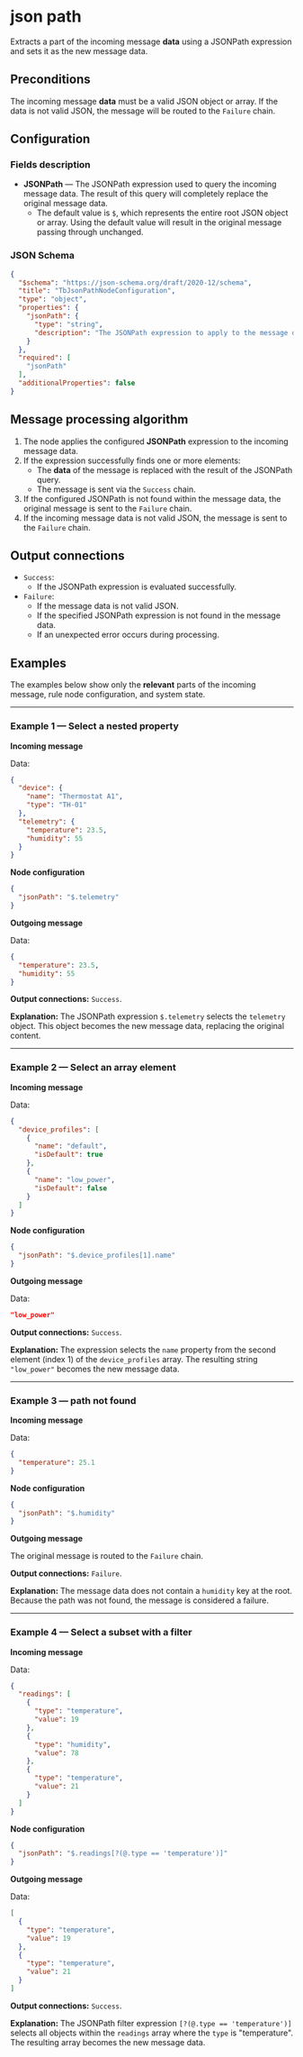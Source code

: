 # json path

Extracts a part of the incoming message **data** using a JSONPath expression and sets it as the new message data.

## Preconditions

The incoming message **data** must be a valid JSON object or array. If the data is not valid JSON, the message will be routed to the `Failure` chain.

## Configuration

### Fields description

* **JSONPath** — The JSONPath expression used to query the incoming message data. The result of this query will completely replace the
  original message data.
    * The default value is `$`, which represents the entire root JSON object or array. Using the default value will result in the original message passing through unchanged.

### JSON Schema

```json
{
  "$schema": "https://json-schema.org/draft/2020-12/schema",
  "title": "TbJsonPathNodeConfiguration",
  "type": "object",
  "properties": {
    "jsonPath": {
      "type": "string",
      "description": "The JSONPath expression to apply to the message data."
    }
  },
  "required": [
    "jsonPath"
  ],
  "additionalProperties": false
}
```

## Message processing algorithm

1. The node applies the configured **JSONPath** expression to the incoming message data.
2. If the expression successfully finds one or more elements:
    * The **data** of the message is replaced with the result of the JSONPath query.
    * The message is sent via the `Success` chain.
3. If the configured JSONPath is not found within the message data, the original message is sent to the `Failure` chain.
4. If the incoming message data is not valid JSON, the message is sent to the `Failure` chain.

## Output connections

* `Success`:
    * If the JSONPath expression is evaluated successfully.
* `Failure`:
    * If the message data is not valid JSON.
    * If the specified JSONPath expression is not found in the message data.
    * If an unexpected error occurs during processing.

## Examples

The examples below show only the **relevant** parts of the incoming message, rule node configuration, and system state.

-----

### Example 1 — Select a nested property

**Incoming message**

Data:

```json
{
  "device": {
    "name": "Thermostat A1",
    "type": "TH-01"
  },
  "telemetry": {
    "temperature": 23.5,
    "humidity": 55
  }
}
```

**Node configuration**

```json
{
  "jsonPath": "$.telemetry"
}
```

**Outgoing message**

Data:

```json
{
  "temperature": 23.5,
  "humidity": 55
}
```

**Output connections:** `Success`.

**Explanation:** The JSONPath expression `$.telemetry` selects the `telemetry` object. This object becomes the new message data, replacing the original content.

-----

### Example 2 — Select an array element

**Incoming message**

Data:

```json
{
  "device_profiles": [
    {
      "name": "default",
      "isDefault": true
    },
    {
      "name": "low_power",
      "isDefault": false
    }
  ]
}
```

**Node configuration**

```json
{
  "jsonPath": "$.device_profiles[1].name"
}
```

**Outgoing message**

Data:

```json
"low_power"
```

**Output connections:** `Success`.

**Explanation:** The expression selects the `name` property from the second element (index 1) of the `device_profiles` array. The resulting string `"low_power"` becomes the new
message data.

-----

### Example 3 — path not found

**Incoming message**

Data:

```json
{
  "temperature": 25.1
}
```

**Node configuration**

```json
{
  "jsonPath": "$.humidity"
}
```

**Outgoing message**

The original message is routed to the `Failure` chain.

**Output connections:** `Failure`.

**Explanation:** The message data does not contain a `humidity` key at the root. Because the path was not found, the message is considered a failure.

-----

### Example 4 — Select a subset with a filter

**Incoming message**

Data:

```json
{
  "readings": [
    {
      "type": "temperature",
      "value": 19
    },
    {
      "type": "humidity",
      "value": 78
    },
    {
      "type": "temperature",
      "value": 21
    }
  ]
}
```

**Node configuration**

```json
{
  "jsonPath": "$.readings[?(@.type == 'temperature')]"
}
```

**Outgoing message**

Data:

```json
[
  {
    "type": "temperature",
    "value": 19
  },
  {
    "type": "temperature",
    "value": 21
  }
]
```

**Output connections:** `Success`.

**Explanation:** The JSONPath filter expression `[?(@.type == 'temperature')]` selects all objects within the `readings` array where the `type` is "temperature". The resulting
array becomes the new message data.
